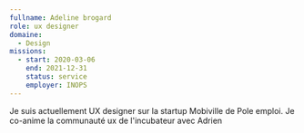 ```yaml
---
fullname: Adeline brogard
role: ux designer
domaine:
  - Design
missions:
  - start: 2020-03-06
    end: 2021-12-31
    status: service
    employer: INOPS 
---
```


Je suis actuellement UX designer sur la startup Mobiville de Pole emploi. Je co-anime la communauté ux de l'incubateur avec Adrien
